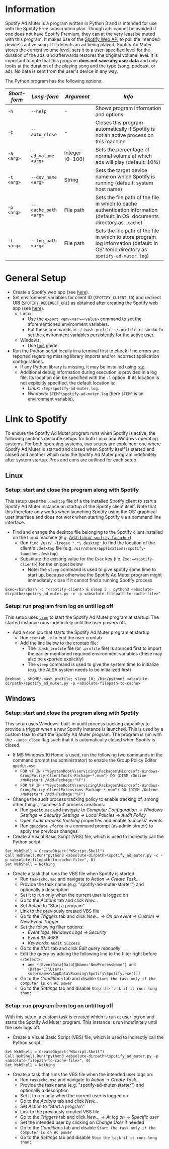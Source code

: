 # Information

Spotify Ad Muter is a program written in Python 3 and is intended for use with the Spotify Free subscription plan. Though ads cannot be avoided if one does not have Spotify Premium, they can at the very least be muted with this program. It makes use of the [Spotify Web API](https://developer.spotify.com/documentation/web-api) to poll the intended device's active song. If it detects an ad being played, Spotify Ad Muter stores the current volume level, sets it to a user-specified level for the duration of the ads, and afterwards restores the original volume level. It is important to note that this program **does not save any user data** and only looks at the duration of the playing song and the type (song, podcast, or ad). No data is sent from the user's device in any way.

The Python program has the following options:

| *Short-form* 	| *Long-form*          	| *Argument*      	| *Info*                                                                                                                              	|
|--------------	|----------------------	|------------------	|--------------------------------------------------------------------------------------------------------------------------------------	|
| `-h`          | `--help`              | -                 | Shows program information and options                                                                                               	|
| `-c`         	| `--auto_close`       	| -               	| Closes this program automatically if Spotify is not an active process on this machine                                               	|
| `-a <arg>`   	| `--ad_volume <arg>`  	| Integer [0-100] 	| Sets the percentage of normal volume at which ads will play (default: 10%)                                                          	|
| `-t <arg>`   	| `--dev_name <arg>`   	| String          	| Sets the target device name on which Spotify is running (default: system host name)                                                 	|
| `-p <arg>`   	| `--cache_path <arg>` 	| File path       	| Sets the file path of the file in which to cache authentication information (default: in OS' documents directory as `.cache`)       	|
| `-l <arg>`   	| `--log_path <arg>`   	| File path       	| Sets the file path of the file in which to store program log information (default: in OS' temp directory as `spotify-ad-muter.log`) 	|

# General Setup

- Create a Spotify web app (see [here](https://developer.spotify.com/documentation/web-api/tutorials/getting-started)).
- Set environment variables for client ID (`SPOTIPY_CLIENT_ID`) and redirect URI (`SPOTIPY_REDIRECT_URI`) as obtained after creating the Spotify web app (see [here](https://spotipy.readthedocs.io/en/2.22.1/#quick-start)).
    - Linux:
        - Use the `export <env-var>=<value>` command to set the aforementioned environment variables.
        - Put these commands in `~/.bash_profile`, `~/.profile`, or similar to set the environment variables persistently for the active user.
    - Windows:
        - Use [this](https://docs.oracle.com/en/database/oracle/machine-learning/oml4r/1.5.1/oread/creating-and-modifying-environment-variables-on-windows.html#GUID-DD6F9982-60D5-48F6-8270-A27EC53807D0) guide.
- Run the Python script locally in a terminal first to check if no errors are reported regarding missing library imports and/or incorrect application configurations.
    - If any Python library is missing, it may be installed using [`pip`](https://packaging.python.org/en/latest/tutorials/installing-packages/).
    - Additional debug information during execution is provided in a log file. Its location can be specified with the `-l` option. If its location is not explicitly specified, the default location is:
        - *Linux*: `/tmp/spotify-ad-muter.log`.
        - *Windows*: `$TEMP\spotify-ad-muter.log` (here `$TEMP` is an environment variable).

# Link to Spotify
To ensure the Spotify Ad Muter program runs when Spotify is active, the following sections describe setups for both Linux and Windows operating systems. For both operating systems, two setups are explained: one where Spotify Ad Muter is started and closed when Spotify itself is started and closed and another which runs the Spotify Ad Muter program indefinitely after system startup. Pros and cons are outlined for each setup.

## Linux

### Setup: start and close the program along with Spotify
This setup uses the `.desktop` file of a the installed Spotify client to start a Spotify Ad Muter instance on startup of the Spotify client itself. Note that this therefore only works when launching Spotify using the OS' graphical user interface and does not work when starting Spotify via a command line interface.

- Find and change the desktop file belonging to the Spotify client installed on the Linux machine (e.g. [Arch Linux' `spotify-launcher`](https://archlinux.org/packages/extra/x86_64/spotify-launcher/))
    - Run `find /usr/ -iregex ".*\.desktop"` to find the location of the client's `.desktop` file (e.g. `/usr/share/applications/spotify-launcher.desktop`)
    - Substitute the existing value for the `Exec` key (i.e. `Exec=<spotify-client>`) for the snippet below
        - Note: the `sleep` command is used to give spotify some time to start up, because otherwise the Spotify Ad Muter program might immediately close if it cannot find a running Spotify process
```.desktop
Exec=/bin/bash -c "<spotify-client> & sleep 5 ; python3 <absolute-dirpath>/spotify_ad_muter.py -c -p <absolute-filepath-to-cache-file>"
```

### Setup: run program from log on until log off
This setup uses [`cron`](https://wiki.archlinux.org/title/Cron) to start the Spotify Ad Muter program at startup. The started instance runs indefinitely until the user powers off.

- Add a cron job that starts the Spotify Ad Muter program at startup
    - Run `crontab -e` to edit the user crontab
    - Add the line below to the crontab file:
        - The `.bash_profile` file (or `.profile` file) is sourced first to import the earlier mentioned required environment variables (these may also be exported explicitly)
        - The `sleep` command is used to give the system time to initialize (e.g. the ALSA system needs to be initialized first)
```cron
@reboot . $HOME/.bash_profile; sleep 10; /bin/python3 <absolute-dirpath>/spotify_ad_muter.py -p <absolute-filepath-to-cache>
```

## Windows

### Setup: start and close the program along with Spotify
This setup uses Windows' built-in audit process tracking capability to provide a trigger when a new Spotify instance is launched. This is used by a custom task to start the Spotify Ad Muter program. The program is run with the `--auto_close` flag such that it is automatically closed when Spotify is closed.

- If MS Windows 10 Home is used, run the following two commands in the command prompt (as administrator) to enable the Group Policy Editor `gpedit.msc`:
    - `FOR %F IN ("%SystemRoot%\servicing\Packages\Microsoft-Windows-GroupPolicy-ClientTools-Package~*.mum") DO (DISM /Online /NoRestart /Add-Package:"%F")`
    - `FOR %F IN ("%SystemRoot%\servicing\Packages\Microsoft-Windows-GroupPolicy-ClientExtensions-Package~*.mum") DO (DISM /Online /NoRestart /Add-Package:"%F")`
- Change the audit process tracking policy to enable tracking of, among other things, 'successful' process creations:
    - Run `gpedit.msc` and navigate to *Computer Configuration -> Windows Settings -> Security Settings -> Local Policies -> Audit Policy*
    - Open *Audit process tracking* properties and enable 'success' events
    - Run `gpupdate /force` in a command prompt (as administrator) to apply the previous changes
- Create a Visual Basic Script (VBS) file, which is used to indirectly call the Python script:
```VBS
Set WshShell = CreateObject("WScript.Shell")
Call WshShell.Run("python3 <absolute-dirpath>\spotify_ad_muter.py -c -p <absolute-filepath-to-cache-file>", 0)
Set WshShell = Nothing
```
- Create a task that runs the VBS file when Spotify is started:
	- Run `taskschd.msc` and navigate to *Action -> Create Task...*
	- Provide the task name (e.g. "spotify-ad-muter-starter") and optionally a description 
	- Set it to run only when the current user is logged on
	- Go to the *Actions* tab and click *New...*
	- Set *Action* to "Start a program"
	- Link to the previously created VBS file
	- Go to the *Triggers* tab and click *New... -> On an event -> Custom -> New Event Trigger...*
	- Set the following filter options:
		- *Event logs*: *Windows Logs -> Security*
		- *Event ID*: 4688
		- *Keywords*: `Audit Success`
	- Go to the *XML* tab and click *Edit query manually*
	- Edit the query by adding the following line to the filter right before `</Select>`:
		- `and *[EventData[Data[@Name='NewProcessName'] and (Data='C:\Users\<username>\AppData\Roaming\Spotify\Spotify.exe')]]`
	- Go to the *Conditions* tab and disable `Start the task only if the computer is on AC power`
	- Go to the *Settings* tab and disable `Stop the task if it runs long than:`

### Setup: run program from log on until log off
With this setup, a custom task is created which is run at user log on and starts the Spotify Ad Muter program. This instance is run indefinitely until the user logs off.

- Create a Visual Basic Script (VBS) file, which is used to indirectly call the Python script:
```
Set WshShell = CreateObject("WScript.Shell")
Call WshShell.Run("python3 <absolute-dirpath>\spotify_ad_muter.py -p <absolute-filepath-to-cache-file>", 0)
Set WshShell = Nothing
```
- Create a task that runs the VBS file when the intended user logs on:
	- Run `taskschd.msc` and navigate to *Action -> Create Task...*
	- Provide the task name (e.g. "spotify-ad-muter-starter") and optionally a description 
	- Set it to run only when the current user is logged on
	- Go to the *Actions* tab and click *New...*
	- Set *Action* to "Start a program"
	- Link to the previously created VBS file
	- Go to the *Triggers* tab and click *New... -> At log on -> Specific user*
	- Set the intended user by clicking on *Change User* if needed
	- Go to the *Conditions* tab and disable `Start the task only if the computer is on AC power`
	- Go to the *Settings* tab and disable `Stop the task if it runs long than:`
